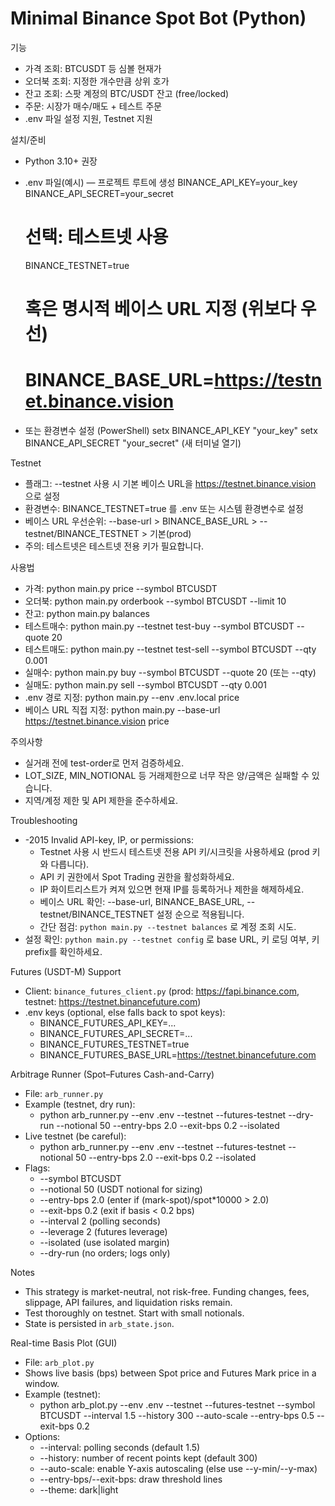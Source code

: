 ﻿# Minimal Binance Spot Bot (Python)

기능
- 가격 조회: BTCUSDT 등 심볼 현재가
- 오더북 조회: 지정한 개수만큼 상위 호가
- 잔고 조회: 스팟 계정의 BTC/USDT 잔고 (free/locked)
- 주문: 시장가 매수/매도 + 테스트 주문
- .env 파일 설정 지원, Testnet 지원

설치/준비
- Python 3.10+ 권장
- .env 파일(예시) — 프로젝트 루트에 생성
  BINANCE_API_KEY=your_key
  BINANCE_API_SECRET=your_secret
  # 선택: 테스트넷 사용
  BINANCE_TESTNET=true
  # 혹은 명시적 베이스 URL 지정 (위보다 우선)
  # BINANCE_BASE_URL=https://testnet.binance.vision

- 또는 환경변수 설정 (PowerShell)
  setx BINANCE_API_KEY "your_key"
  setx BINANCE_API_SECRET "your_secret"
  (새 터미널 열기)

Testnet
- 플래그: --testnet 사용 시 기본 베이스 URL을 https://testnet.binance.vision 으로 설정
- 환경변수: BINANCE_TESTNET=true 를 .env 또는 시스템 환경변수로 설정
- 베이스 URL 우선순위: --base-url > BINANCE_BASE_URL > --testnet/BINANCE_TESTNET > 기본(prod)
- 주의: 테스트넷은 테스트넷 전용 키가 필요합니다.

사용법
- 가격:       python main.py price --symbol BTCUSDT
- 오더북:     python main.py orderbook --symbol BTCUSDT --limit 10
- 잔고:       python main.py balances
- 테스트매수: python main.py --testnet test-buy --symbol BTCUSDT --quote 20
- 테스트매도: python main.py --testnet test-sell --symbol BTCUSDT --qty 0.001
- 실매수:     python main.py buy --symbol BTCUSDT --quote 20  (또는 --qty)
- 실매도:     python main.py sell --symbol BTCUSDT --qty 0.001
- .env 경로 지정: python main.py --env .env.local price
- 베이스 URL 직접 지정: python main.py --base-url https://testnet.binance.vision price

주의사항
- 실거래 전에 test-order로 먼저 검증하세요.
- LOT_SIZE, MIN_NOTIONAL 등 거래제한으로 너무 작은 양/금액은 실패할 수 있습니다.
- 지역/계정 제한 및 API 제한을 준수하세요.

Troubleshooting
- -2015 Invalid API-key, IP, or permissions:
  - Testnet 사용 시 반드시 테스트넷 전용 API 키/시크릿을 사용하세요 (prod 키와 다릅니다).
  - API 키 권한에서 Spot Trading 권한을 활성화하세요.
  - IP 화이트리스트가 켜져 있으면 현재 IP를 등록하거나 제한을 해제하세요.
  - 베이스 URL 확인: --base-url, BINANCE_BASE_URL, --testnet/BINANCE_TESTNET 설정 순으로 적용됩니다.
  - 간단 점검: `python main.py --testnet balances` 로 계정 조회 시도.
- 설정 확인: `python main.py --testnet config` 로 base URL, 키 로딩 여부, 키 prefix를 확인하세요.

Futures (USDT-M) Support
- Client: `binance_futures_client.py` (prod: https://fapi.binance.com, testnet: https://testnet.binancefuture.com)
- .env keys (optional, else falls back to spot keys):
  - BINANCE_FUTURES_API_KEY=...
  - BINANCE_FUTURES_API_SECRET=...
  - BINANCE_FUTURES_TESTNET=true
  - BINANCE_FUTURES_BASE_URL=https://testnet.binancefuture.com

Arbitrage Runner (Spot–Futures Cash-and-Carry)
- File: `arb_runner.py`
- Example (testnet, dry run):
  - python arb_runner.py --env .env --testnet --futures-testnet --dry-run --notional 50 --entry-bps 2.0 --exit-bps 0.2 --isolated
- Live testnet (be careful):
  - python arb_runner.py --env .env --testnet --futures-testnet --notional 50 --entry-bps 2.0 --exit-bps 0.2 --isolated
- Flags:
  - --symbol BTCUSDT
  - --notional 50           (USDT notional for sizing)
  - --entry-bps 2.0         (enter if (mark-spot)/spot*10000 > 2.0)
  - --exit-bps 0.2          (exit if basis < 0.2 bps)
  - --interval 2            (polling seconds)
  - --leverage 2            (futures leverage)
  - --isolated              (use isolated margin)
  - --dry-run               (no orders; logs only)

Notes
- This strategy is market-neutral, not risk-free. Funding changes, fees, slippage, API failures, and liquidation risks remain.
- Test thoroughly on testnet. Start with small notionals.
- State is persisted in `arb_state.json`.

Real-time Basis Plot (GUI)
- File: `arb_plot.py`
- Shows live basis (bps) between Spot price and Futures Mark price in a window.
- Example (testnet):
  - python arb_plot.py --env .env --testnet --futures-testnet --symbol BTCUSDT --interval 1.5 --history 300 --auto-scale --entry-bps 0.5 --exit-bps 0.2
- Options:
  - --interval: polling seconds (default 1.5)
  - --history: number of recent points kept (default 300)
  - --auto-scale: enable Y-axis autoscaling (else use --y-min/--y-max)
  - --entry-bps/--exit-bps: draw threshold lines
  - --theme: dark|light

